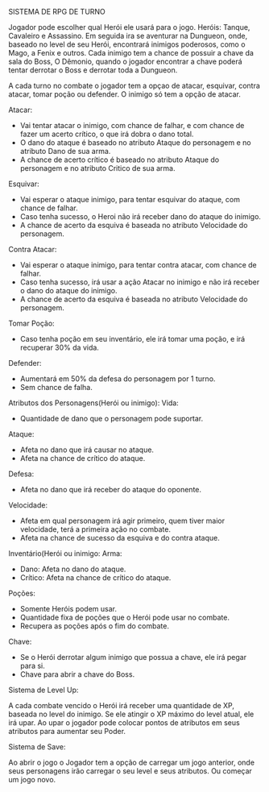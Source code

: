 SISTEMA DE RPG DE TURNO

Jogador pode escolher qual Herói ele usará para o jogo. Heróis: Tanque, Cavaleiro e Assassino. Em seguida ira se aventurar na Dungueon, onde,
baseado no level de seu Herói, encontrará inimigos poderosos, como o Mago, a Fenix e outros. Cada inimigo tem a chance de possuir a chave da
sala do Boss, O Dêmonio, quando o jogador encontrar a chave poderá tentar derrotar o Boss e derrotar toda a Dungueon.

A cada turno no combate o jogador tem a opçao de atacar, esquivar, contra atacar, tomar poção ou defender. O inimigo só tem a opção de atacar.

  Atacar:
  - Vai tentar atacar o inimigo, com chance de falhar, e com chance de fazer um acerto crítico, o que irá dobra o dano total.
  - O dano do ataque é baseado no atributo Ataque do personagem e no atributo Dano de sua arma.
  - A chance de acerto crítico é baseado no atributo Ataque do personagem e no atributo Critico de sua arma.
  
  Esquivar:
  - Vai esperar o ataque inimigo, para tentar esquivar do ataque, com chance de falhar.
  - Caso tenha sucesso, o Heroi não irá receber dano do ataque do inimigo.
  - A chance de acerto da esquiva é baseada no atributo Velocidade do personagem.
  
  Contra Atacar:
  - Vai esperar o ataque inimigo, para tentar contra atacar, com chance de falhar.
  - Caso tenha sucesso, irá usar a ação Atacar no inimigo e não irá receber o dano do ataque do inimigo.
  - A chance de acerto da esquiva é baseada no atributo Velocidade do personagem.
  
  Tomar Poção:
  - Caso tenha poção em seu inventário, ele irá tomar uma poção, e irá recuperar 30% da vida.
  
  Defender:
  - Aumentará em 50% da defesa do personagem por 1 turno.
  - Sem chance de falha.


Atributos dos Personagens(Herói ou inimigo):
  Vida:
  - Quantidade de dano que o personagem pode suportar.

  Ataque:
  - Afeta no dano que irá causar no ataque.
  - Afeta na chance de crítico do ataque.

  Defesa:
  - Afeta no dano que irá receber do ataque do oponente.

  Velocidade:
  - Afeta em qual personagem irá agir primeiro, quem tiver maior velocidade, terá a primeira ação no combate.
  - Afeta na chance de sucesso da esquiva e do contra ataque.


Inventário(Herói ou inimigo:
  Arma:
  - Dano: Afeta no dano do ataque.
  - Crítico: Afeta na chance de crítico do ataque.

  Poções:
  - Somente Heróis podem usar.
  - Quantidade fixa de poções que o Herói pode usar no combate.
  - Recupera as poções após o fim do combate.

  Chave:
  - Se o Herói derrotar algum inimigo que possua a chave, ele irá pegar para si.
  - Chave para abrir a chave do Boss.

Sistema de Level Up:

A cada combate vencido o Herói irá receber uma quantidade de XP, baseada no level do inimigo. Se ele atingir o XP máximo do level atual, ele irá upar.
Ao upar o jogador pode colocar pontos de atributos em seus atributos para aumentar seu Poder.


Sistema de Save:

Ao abrir o jogo o Jogador tem a opção de carregar um jogo anterior, onde seus personagens irão carregar o seu level e seus atributos.
Ou começar um jogo novo.


